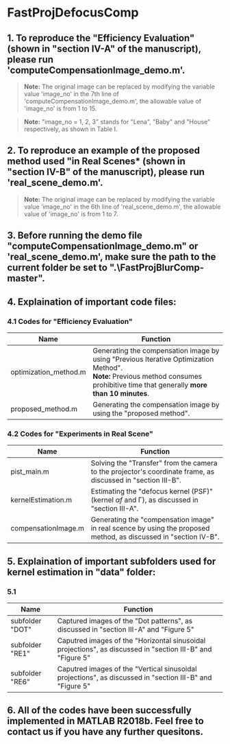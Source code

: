 # FastProjDefocusComp
## 1. To reproduce the "Efficiency Evaluation" (shown in "section Ⅳ-A" of the manuscript), please run 'computeCompensationImage_demo.m'.
> **Note:**  The original image can be replaced by modifying the variable value 'image_no' in the 7th line of 'computeCompensationImage_demo.m', the allowable value of 'image_no' is from 1 to 15.

> **Note:**  "image_no = 1, 2, 3" stands for "Lena", "Baby" and "House" respectively, as shown in Table I.

## 2. To reproduce an example of the proposed method used "in Real Scenes* (shown in "section Ⅳ-B" of the manuscript), please run 'real_scene_demo.m'.
> **Note:** The original image can be replaced by modifying the variable value 'image_no' in the 6th line of 'real_scene_demo.m', the allowable value of 'image_no' is from 1 to 7.

## 3. Before running the demo file "computeCompensationImage_demo.m" or 'real_scene_demo.m', make sure the path to the current folder be set to ".\FastProjBlurComp-master".

## 4.  Explaination of important code files:
### 4.1 Codes for "Efficiency Evaluation"

|Name|Function|
|----|--------|
|optimization_method.m| Generating the compensation image by using "Previous Iterative Optimization Method". <br> **Note:** Previous method consumes prohibitive time that generally **more than 10 minutes**.|
|proposed_method.m| Generating the compensation image by using the "proposed method".|

### 4.2 Codes for "Experiments in Real Scene"

|Name|Function|
|----|--------|
|pist_main.m| Solving the "Transfer" from the camera to the projector's coordinate frame, as discussed in "section Ⅲ-B".|
|kernelEstimation.m| Estimating the "defocus kernel (PSF)" (kernel *αf* and Γ), as discussed in "section Ⅲ-A".|
|compensationImage.m| Generating the "compensation image" in real scence by using the proposed method, as discussed in "section Ⅳ-B". |

## 5.  Explaination of important subfolders used for kernel estimation in "data" folder:
### 5.1 
|Name|Function|
|----|--------|
|subfolder "DOT"| Captured images of the "Dot patterns", as discussed in "section Ⅲ-A" and "Figure 5"|
|subfolder "RE1"| Caputred images of the "Horizontal sinusoidal projections", as discussed in "section Ⅲ-B" and "Figure 5"|
|subfolder "RE6"| Caputred images of the "Vertical sinusoidal projections", as discussed in "section Ⅲ-B" and "Figure 5"|

## 6. All of the codes have been successfully implemented in MATLAB R2018b. Feel free to contact us if you have any further quesitons.



